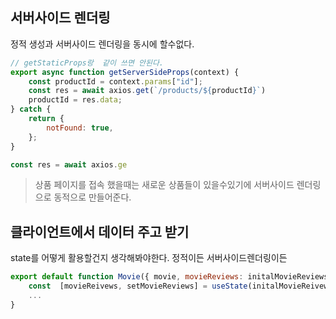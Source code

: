 ## 서버사이드 렌더링
정적 생성과 서버사이드 렌더링을 동시에 할수없다.
```js
// getStaticProps랑  같이 쓰면 안된다.
export async function getServerSideProps(context) {
	const productId = context.params["id"];
	const res = await axios.get(`/products/${productId}`)
	productId = res.data;
} catch {
	return {
		notFound: true,	
	};
}

const res = await axios.ge
```
> 상품 페이지를 접속 했을때는 새로운 상품들이 있을수있기에 서버사이드 렌더링으로 동적으로 만들어준다.

## 클라이언트에서 데이터 주고 받기
state를 어떻게 활용할건지 생각해봐야한다. 정적이든 서버사이드렌더링이든 
```js
export default function Movie({ movie, movieReviews: initalMovieReviews }) 
	const  [movieReivews, setMovieReviews] = useState(initalMovieReivews)
	...
}


```